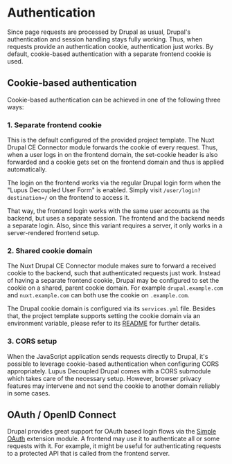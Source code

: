 # Authentication

Since page requests are processed by Drupal as usual, Drupal's authentication and session handling
stays fully working. Thus, when requests provide an authentication cookie, authentication just works. By default, cookie-based authentication with a separate frontend cookie is used.

## Cookie-based authentication

Cookie-based authentication can be achieved in one of the following three ways:

### 1. Separate frontend cookie

This is the default configured of the provided project template. The Nuxt Drupal CE Connector module forwards the cookie of every request. Thus, when a user logs in on the frontend domain, the set-cookie header is also forwarded and a cookie gets set on the frontend domain and thus is applied automatically.

The login on the frontend works via the regular Drupal login form when the "Lupus Decoupled User Form" is enabled. Simply visit `/user/login?destination=/` on the frontend to access it.

That way, the frontend login works with the same user accounts as the backend, but uses a separate session. The frontend and the backend needs a separate login. Also, since this variant requires a server, it only works in a server-rendered frontend setup.

### 2. Shared cookie domain

The Nuxt Drupal CE Connector module makes sure to forward a received cookie to the backend, such that authenticated requests just work. Instead of having a separate frontend cookie, Drupal may be configured to set the cookie on a shared, parent cookie domain. For example `drupal.example.com` and `nuxt.example.com` can both use the cookie on `.example.com`.

The Drupal cookie domain is configured via its `services.yml` file. Besides that, the project template supports setting the cookie domain via an environment variable, please refer to its [README](https://github.com/drunomics/lupus-decoupled-project?tab=readme-ov-file#automatic-frontend-login-via-a-shared-cookie-domain) for further details.

### 3. CORS setup

When the JavaScript application sends requests directly to Drupal, it's possible to leverage cookie-based authentication when configuring CORS appropriately. Lupus Decoupled Drupal comes with a CORS submodule which takes care of the necessary setup. However, browser privacy features may intervene and not send the cookie to another domain reliably in some cases.

## OAuth / OpenID Connect

Drupal provides great support for OAuth based login flows via the [Simple OAuth](https://www.drupal.org/project/simple_oauth) extension module. A frontend may use it to authenticate all or some requests with it. For example, it might be useful for authenticating requests to a protected API that is called from the frontend server.
